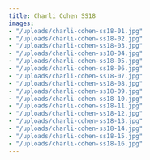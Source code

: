 ```yaml
---
title: Charli Cohen SS18
images:
- "/uploads/charli-cohen-ss18-01.jpg"
- "/uploads/charli-cohen-ss18-02.jpg"
- "/uploads/charli-cohen-ss18-03.jpg"
- "/uploads/charli-cohen-ss18-04.jpg"
- "/uploads/charli-cohen-ss18-05.jpg"
- "/uploads/charli-cohen-ss18-06.jpg"
- "/uploads/charli-cohen-ss18-07.jpg"
- "/uploads/charli-cohen-ss18-08.jpg"
- "/uploads/charli-cohen-ss18-09.jpg"
- "/uploads/charli-cohen-ss18-10.jpg"
- "/uploads/charli-cohen-ss18-11.jpg"
- "/uploads/charli-cohen-ss18-12.jpg"
- "/uploads/charli-cohen-ss18-13.jpg"
- "/uploads/charli-cohen-ss18-14.jpg"
- "/uploads/charli-cohen-ss18-15.jpg"
- "/uploads/charli-cohen-ss18-16.jpg"
---
```


